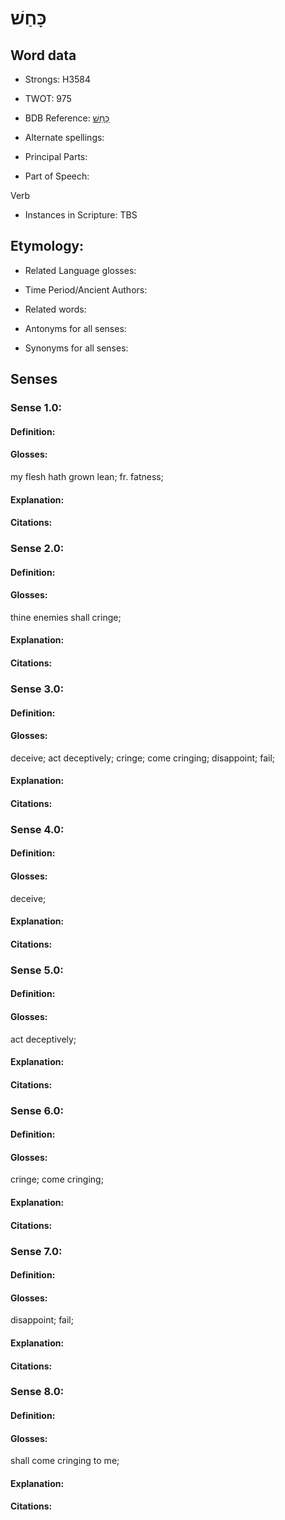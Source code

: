 # כָּחַשׁ

<!-- Status: S2="NeedsEdits" -->
<!-- Lexica used for edits:   -->

## Word data

* Strongs: H3584

* TWOT: 975

* BDB Reference: [כָּחַשׁ](rc://en/bdb/dict/k.bf.aa)

* Alternate spellings:

* Principal Parts:

* Part of Speech:

Verb

* Instances in Scripture: TBS

## Etymology:

* Related Language glosses:

* Time Period/Ancient Authors:

* Related words:

* Antonyms for all senses:

* Synonyms for all senses:

## Senses

### Sense 1.0:

#### Definition:

#### Glosses:

my flesh hath grown lean; fr. fatness; 

#### Explanation:

#### Citations:



### Sense 2.0:

#### Definition:

#### Glosses:

thine enemies shall cringe; 

#### Explanation:

#### Citations:



### Sense 3.0:

#### Definition:

#### Glosses:

deceive; act deceptively; cringe; come cringing; disappoint; fail; 

#### Explanation:

#### Citations:



### Sense 4.0:

#### Definition:

#### Glosses:

deceive; 

#### Explanation:

#### Citations:



### Sense 5.0:

#### Definition:

#### Glosses:

act deceptively; 

#### Explanation:

#### Citations:



### Sense 6.0:

#### Definition:

#### Glosses:

cringe; come cringing; 

#### Explanation:

#### Citations:



### Sense 7.0:

#### Definition:

#### Glosses:

disappoint; fail; 

#### Explanation:

#### Citations:



### Sense 8.0:

#### Definition:

#### Glosses:

shall come cringing to me; 

#### Explanation:

#### Citations:



